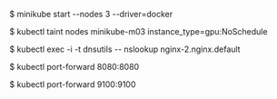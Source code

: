 $ minikube start --nodes 3 --driver=docker

$ kubectl taint nodes minikube-m03 instance_type=gpu:NoSchedule

$ kubectl exec -i -t dnsutils -- nslookup nginx-2.nginx.default

$ kubectl port-forward <cadvisor-pod-name> 8080:8080

$ kubectl port-forward <node-exporter-pod-name> 9100:9100

